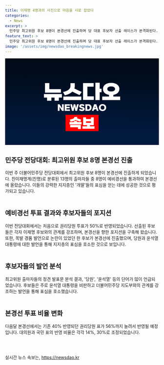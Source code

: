 ```yaml
---
title: 이재명 4명과의 사진으로 마음을 사로 잡았다
categories:
  - News
excerpt: >
  민주당 최고위원 후보 8명이 본경선에 진출하며 당 대표 후보자 선출 레이스가 본격화된다. 주목받는 것은 개딸 1차 표심을 얻은 후보들로, 권리당원 표심이 중요한 변수로 작용했다. 이재명 후보를 지지하는 강성 당원들이 관건으로 꼽히며, 후보들은 이와의 연관성을 강조하며 선거를 치른다. 이와 함께 지지층 확보를 위해 윤석열 대통령 등을 언급하는 등 전략적 언행도 확대되는 가운데, 본경선을 앞둔 후보들의 언행이 더욱 거칠어질 우려가 나온다. 정봉주 후보의 출마와 관련해 군인을 조롱한 발언이 논란이 된 점, 그리고 후보들의 발언 중 윤석열 대통령 명칭이 많이 언급된 점도 주목된다. 결국, 최고위원 후보들은 당원들의 표심과 지지를 얻기 위해 다양한 전략을 활용할 것으로 예상된다.
feature_text: >
  민주당 최고위원 후보 8명이 본경선에 진출하며 당 대표 후보자 선출 레이스가 본격화된다. 주목받는 것은 개딸 1차 표심을 얻은 후보들로, 권리당원 표심이 중요한 변수로 작용했다. 이재명 후보를 지지하는 강성 당원들이 관건으로 꼽히며, 후보들은 이와의 연관성을 강조하며 선거를 치른다. 이와 함께 지지층 확보를 위해 윤석열 대통령 등을 언급하는 등 전략적 언행도 확대되는 가운데, 본경선을 앞둔 후보들의 언행이 더욱 거칠어질 우려가 나온다. 정봉주 후보의 출마와 관련해 군인을 조롱한 발언이 논란이 된 점, 그리고 후보들의 발언 중 윤석열 대통령 명칭이 많이 언급된 점도 주목된다. 결국, 최고위원 후보들은 당원들의 표심과 지지를 얻기 위해 다양한 전략을 활용할 것으로 예상된다.
image: '/assets/img/newsdao_breakingnews.jpg'
---
```


<p><img src="/assets/img/newsdao_breakingnews.jpg" alt="flaretime 속보" /></p>

<h2 data-ke-size="size26">민주당 전당대회: 최고위원 후보 8명 본경선 진출</h2>

<p>이번 주 더불어민주당 전당대회에서 최고위원 후보 8명이 본경선에 진출하게 되었습니다. 친이재명계(친명)로 분류된 13명의 출마자들 중 8명이 예비경선을 통과하여 본경선에 올랐습니다. 이들의 강력한 지지층인 '개딸'들의 표심을 얻는 데에 성공한 것으로 평가되고 있습니다. <br><br></p>

<h2 data-ke-size="size26">예비경선 투표 결과와 후보자들의 포지션</h2>

<p>이번 전당대회에서는 처음으로 권리당원 투표가 50%로 반영되었습니다. 선출된 후보들은 각자 이재명 후보와의 관계를 강조하며, 본경선을 향한 포지션을 구축해 왔습니다. 또한, 목발 경품 발언으로 논란이 있었던 한 후보가 본경선에 진출했으며, 당원과 윤석열 대통령에 대한 발언을 통해 지지층의 표심을 호소한 것으로 보입니다. <br><br></p>

<h2 data-ke-size="size26">후보자들의 발언 분석</h2>

<p>최고위원 출마자들의 정견 발표문 분석 결과, '당원', '윤석열' 등의 단어가 많이 언급되었습니다. 후보들은 주로 윤석열 대통령을 비판하고 더불어민주당 지도부와의 관계를 강조하는 발언을 통해 표심을 호소했습니다. <br><br></p>

<h2 data-ke-size="size26">본경선 투표 비율 변화</h2>

<p>다음달 본경선에서는 기존 40% 반영되던 권리당원 표가 56%까지 늘려서 반영될 예정입니다. 대의원과 국민 표의 반영 비율은 각각 14%, 30%로 조정되었습니다. <br><br></p>

<p data-ke-size="size16">&nbsp;</p>
실시간 뉴스 속보는, <a href="https://newsdao.kr" rel="dofollow">https://newsdao.kr</a>


